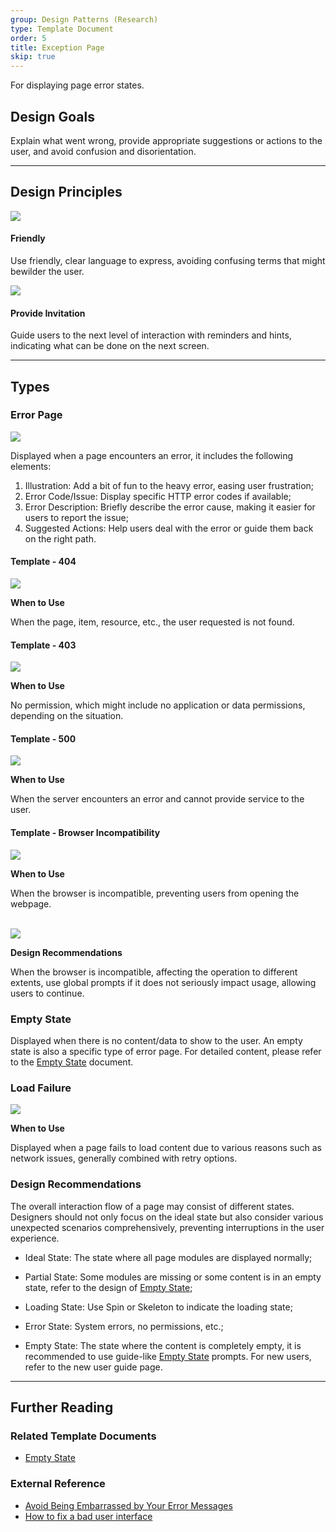 ```yaml
---
group: Design Patterns (Research)
type: Template Document
order: 5
title: Exception Page
skip: true
---
```


For displaying page error states.

## Design Goals

Explain what went wrong, provide appropriate suggestions or actions to the user, and avoid confusion and disorientation.

---

## Design Principles

<div class="design-inline-cards">
  <div>
    <img src="https://gw.alipayobjects.com/mdn/rms_08e378/afts/img/A*te8yTbLcqrgAAAAAAAAAAABkARQnAQ" />
    <div>
      <h4>Friendly</h4>
      <p>Use friendly, clear language to express, avoiding confusing terms that might bewilder the user.</p>
    </div>
  </div>
  <div>
    <img src="https://gw.alipayobjects.com/mdn/rms_08e378/afts/img/A*zHCcQqaRvmoAAAAAAAAAAABkARQnAQ" />
    <div>
      <h4>Provide Invitation</h4>
      <p>Guide users to the next level of interaction with reminders and hints, indicating what can be done on the next screen.</p>
    </div>
  </div>
</div>

---

## Types

### Error Page

<ImagePreview>
<img class="preview-img no-padding" src="https://gw.alipayobjects.com/mdn/rms_08e378/afts/img/A*OIo9TYjVhAEAAAAAAAAAAABkARQnAQ">
</ImagePreview>

Displayed when a page encounters an error, it includes the following elements:

1. Illustration: Add a bit of fun to the heavy error, easing user frustration;
2. Error Code/Issue: Display specific HTTP error codes if available;
3. Error Description: Briefly describe the error cause, making it easier for users to report the issue;
4. Suggested Actions: Help users deal with the error or guide them back on the right path.

#### Template - 404

<ImagePreview>
<img class="preview-img no-padding" src="https://gw.alipayobjects.com/mdn/rms_08e378/afts/img/A*tVUkTr052wUAAAAAAAAAAABkARQnAQ">
</ImagePreview>

**When to Use**

When the page, item, resource, etc., the user requested is not found.

#### Template - 403

<ImagePreview>
<img class="preview-img no-padding" src="https://gw.alipayobjects.com/mdn/rms_08e378/afts/img/A*j5LCQabCiz8AAAAAAAAAAABkARQnAQ">
</ImagePreview>

**When to Use**

No permission, which might include no application or data permissions, depending on the situation.

#### Template - 500

<ImagePreview>
<img class="preview-img no-padding" src="https://gw.alipayobjects.com/mdn/rms_08e378/afts/img/A*PRRMRY9cMPIAAAAAAAAAAABkARQnAQ">
</ImagePreview>

**When to Use**

When the server encounters an error and cannot provide service to the user.

#### Template - Browser Incompatibility

<ImagePreview>
<img class="preview-img no-padding" src="https://gw.alipayobjects.com/mdn/rms_08e378/afts/img/A*bowLQ7DhaKsAAAAAAAAAAABkARQnAQ">
</ImagePreview>

**When to Use**

When the browser is incompatible, preventing users from opening the webpage.

<br>

<ImagePreview>
<img class="preview-img no-padding" src="https://gw.alipayobjects.com/mdn/rms_08e378/afts/img/A*PpLRQb0Rc5gAAAAAAAAAAABkARQnAQ">
</ImagePreview>

**Design Recommendations**

When the browser is incompatible, affecting the operation to different extents, use global prompts if it does not seriously impact usage, allowing users to continue.

### Empty State

Displayed when there is no content/data to show to the user. An empty state is also a specific type of error page. For detailed content, please refer to the [Empty State](/docs/spec/research-empty) document.

### Load Failure

<ImagePreview>
<img class="preview-img no-padding" src="https://gw.alipayobjects.com/mdn/rms_08e378/afts/img/A*NfSZSb3jGl8AAAAAAAAAAABkARQnAQ">
</ImagePreview>

**When to Use**

Displayed when a page fails to load content due to various reasons such as network issues, generally combined with retry options.

### Design Recommendations

The overall interaction flow of a page may consist of different states. Designers should not only focus on the ideal state but also consider various unexpected scenarios comprehensively, preventing interruptions in the user experience.

- Ideal State: The state where all page modules are displayed normally;

- Partial State: Some modules are missing or some content is in an empty state, refer to the design of [Empty State](/docs/spec/research-empty);

- Loading State: Use Spin or Skeleton to indicate the loading state;

- Error State: System errors, no permissions, etc.;

- Empty State: The state where the content is completely empty, it is recommended to use guide-like [Empty State](/docs/spec/research-empty) prompts. For new users, refer to the new user guide page.

---

## Further Reading

### Related Template Documents

- [Empty State](/docs/spec/research-empty)

### External Reference

- [Avoid Being Embarrassed by Your Error Messages](https://www.uxmatters.com/mt/archives/2010/08/avoid-being-embarrassed-by-your-error-messages.php)
- [How to fix a bad user interface](https://www.scotthurff.com/posts/why-your-user-interface-is-awkward-youre-ignoring-the-ui-stack/#partial)
